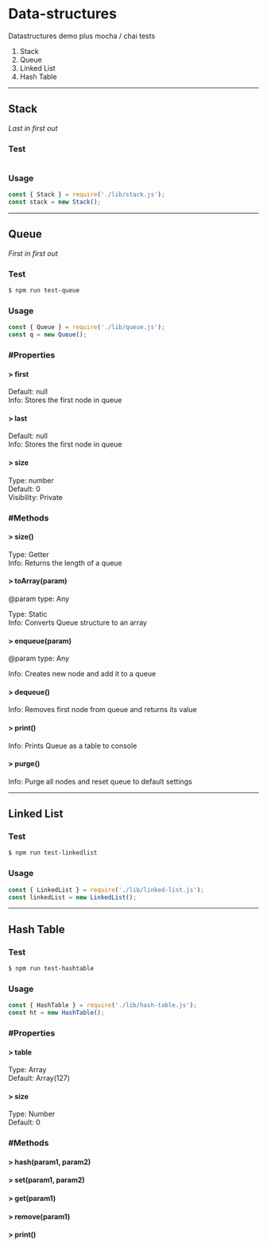 # Data-structures

Datastructures demo plus mocha / chai tests

1. Stack
2. Queue
3. Linked List
4. Hash Table

---

## Stack

_Last in first out_

### Test

```sh

```

### Usage

```js
const { Stack } = require('./lib/stack.js');
const stack = new Stack();
```

---

## Queue

_First in first out_

### Test

```sh
$ npm run test-queue
```

### Usage

```js
const { Queue } = require('./lib/queue.js');
const q = new Queue();
```

### #Properties

#### > first

Default: null</br>
Info: Stores the first node in queue

#### > last

Default: null</br>
Info: Stores the first node in queue

#### > size

Type: number</br>
Default: 0</br>
Visibility: Private</br>

### #Methods

#### > size()

Type: Getter</br>
Info: Returns the length of a queue

#### > toArray(param)

@param type: Any

Type: Static</br>
Info: Converts Queue structure to an array

#### > enqueue(param)

@param type: Any

Info: Creates new node and add it to a queue

#### > dequeue()

Info: Removes first node from queue and returns its value

#### > print()

Info: Prints Queue as a table to console

#### > purge()

Info: Purge all nodes and reset queue to default settings

---

## Linked List

### Test

```sh
$ npm run test-linkedlist
```

### Usage

```js
const { LinkedList } = require('./lib/linked-list.js');
const linkedList = new LinkedList();
```

---

## Hash Table

### Test

```sh
$ npm run test-hashtable
```

### Usage

```js
const { HashTable } = require('./lib/hash-table.js');
const ht = new HashTable();
```

### #Properties

#### > table

Type: Array</br>
Default: Array(127)

#### > size

Type: Number</br>
Default: 0

### #Methods

#### > hash(param1, param2)

#### > set(param1, param2)

#### > get(param1)

#### > remove(param1)

#### > print()
